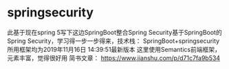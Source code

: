 # springsecurity
此基于现在spring 5写下这边SpringBoot整合Spring Security基于SpringBoot的Spring Security，学习得一步一步得来，技术栈：
SpringBoot+springsecurity
所用框架均为2019年11月16日 14:39:51最新版本
这里使用Semantics前端框架，元素丰富，觉得很好用
简书文章：
https://www.jianshu.com/p/d71c7fa9b534
